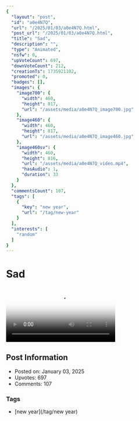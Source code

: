 ```yaml
---
{
  "layout": "post",
  "id": "a0e4N7Q",
  "url": "/2025/01/03/a0e4N7Q.html",
  "post_url": "/2025/01/03/a0e4N7Q.html",
  "title": "Sad",
  "description": "",
  "type": "Animated",
  "nsfw": 0,
  "upVoteCount": 697,
  "downVoteCount": 212,
  "creationTs": 1735921102,
  "promoted": 0,
  "badges": [],
  "images": {
    "image700": {
      "width": 460,
      "height": 817,
      "url": "/assets/media/a0e4N7Q_image700.jpg"
    },
    "image460": {
      "width": 460,
      "height": 817,
      "url": "/assets/media/a0e4N7Q_image460.jpg"
    },
    "image460sv": {
      "width": 460,
      "height": 816,
      "url": "/assets/media/a0e4N7Q_video.mp4",
      "hasAudio": 1,
      "duration": 33
    }
  },
  "commentsCount": 107,
  "tags": [
    {
      "key": "new year",
      "url": "/tag/new-year"
    }
  ],
  "interests": [
    "random"
  ]
}
---
```


# Sad

<video controls playsinline loop poster="/assets/media/a0e4N7Q_image460.jpg">
  <source src="/assets/media/a0e4N7Q_video.mp4" type="video/mp4">
  Your browser does not support the video tag.
</video>

## Post Information

- Posted on: January 03, 2025
- Upvotes: 697
- Comments: 107

### Tags

- [new year](/tag/new year)
